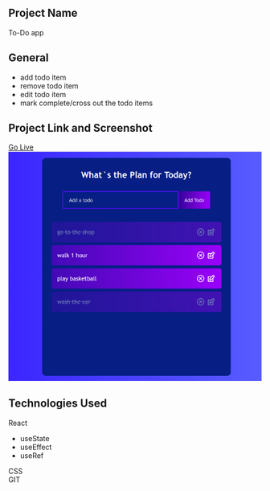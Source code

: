 ## Project Name 
To-Do app
## General 
- add todo item
- remove todo item
- edit todo item
- mark complete/cross out the todo items
## Project Link and Screenshot  
[Go Live]()  
![Screenshot](src/assets/todo.png)
## Technologies Used  
React  
- useState
- useEffect
- useRef  
  
CSS    
GIT     

